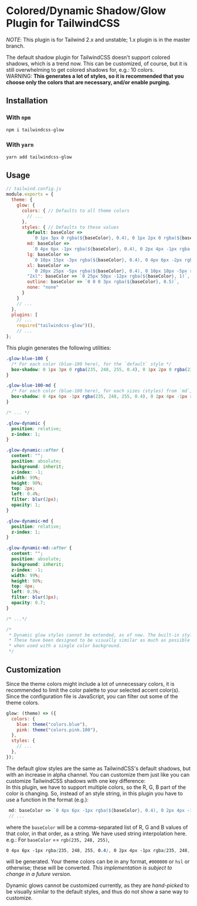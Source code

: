 # Colored/Dynamic Shadow/Glow Plugin for TailwindCSS

_NOTE_: This plugin is for Tailwind 2.x and unstable; 1.x plugin is in the master branch.

The default shadow plugin for TailwindCSS doesn't support colored shadows, which is a trend now.
This can be customized, of course, but it is still overwhelming to get colored shadows for, e.g.: 10 colors.  
WARNING: **This generates a lot of styles, so it is recommended that you choose only the colors that are necessary,
and/or enable purging.**

## Installation

### With `npm`

```bash
npm i tailwindcss-glow
```

### With `yarn`

```bash
yarn add tailwindcss-glow
```

## Usage

```js
// tailwind.config.js
module.exports = {
  theme: {
    glow: {
      colors: { // Defaults to all theme colors
        // ...
      },
      styles: { // Defaults to these values
        default: baseColor =>
          `0 1px 3px 0 rgba(${baseColor}, 0.4), 0 1px 2px 0 rgba(${baseColor}, 0.24)`,
        md: baseColor =>
          `0 4px 6px -1px rgba(${baseColor}, 0.4), 0 2px 4px -1px rgba(${baseColor}, 0.24)`,
        lg: baseColor =>
          `0 10px 15px -3px rgba(${baseColor}, 0.4), 0 4px 6px -2px rgba(${baseColor}, 0.20)`,
        xl: baseColor =>
          `0 20px 25px -5px rgba(${baseColor}, 0.4), 0 10px 10px -5px rgba(${baseColor}, 0.16)`,
        "2xl": baseColor => `0 25px 50px -12px rgba(${baseColor}, 1)`,
        outline: baseColor => `0 0 0 3px rgba(${baseColor}, 0.5)`,
        none: "none"
      }
    }
    // ...
  },
  plugins: [
    // ...
    require("tailwindcss-glow")(),
    // ...
};
```

This plugin generates the following utilities:

```css
.glow-blue-100 {
  /* For each color (blue-100 here), for the `default` style */
  box-shadow: 0 1px 3px 0 rgba(235, 248, 255, 0.4), 0 1px 2px 0 rgba(235, 248, 255, 0.24);
}

.glow-blue-100-md {
  /* For each color (blue-100 here), for each sizes (styles) from `md`, `lg`, `xl` and `2xl`. */
  box-shadow: 0 4px 6px -1px rgba(235, 248, 255, 0.4), 0 2px 4px -1px rgba(235, 248, 255, 0.24);
}

/* ... */

.glow-dynamic {
  position: relative;
  z-index: 1;
}

.glow-dynamic::after {
  content: "";
  position: absolute;
  background: inherit;
  z-index: -1;
  width: 99%;
  height: 98%;
  top: 2px;
  left: 0.4%;
  filter: blur(2px);
  opacity: 1;
}

.glow-dynamic-md {
  position: relative;
  z-index: 1;
}

.glow-dynamic-md::after {
  content: "";
  position: absolute;
  background: inherit;
  z-index: -1;
  width: 99%;
  height: 98%;
  top: 4px;
  left: 0.5%;
  filter: blur(3px);
  opacity: 0.7;
}

/* ...*/

/* 
 * Dynamic glow styles cannot be extended, as of now. The built-in styles are, `default`, `md`, `lg`, `xl` and `2xl`. 
 * These have been designed to be visually similar as much as possible to their box-shadow counterparts, 
 * when used with a single color background.
 */
```

## Customization

Since the theme colors might include a lot of unnecessary colors, it is recommended to limit the color palette to
your selected accent color(s).
Since the configuration file is JavaScript, you can filter out some of the theme colors.

```js
glow: (theme) => ({
  colors: {
    blue: theme("colors.blue"),
    pink: theme("colors.pink.100"),
  },
  styles: {
    // ...
  },
});
```

The default glow styles are the same as TailwindCSS's default shadows, but with an increase in alpha channel.
You can customize them just like you can customize TailwindCSS shadows with one key difference:  
In this plugin, we have to support multiple colors, so the R, G, B part of the color is changing.
So, instead of an style string, in this plugin you have to use a function in the format (e.g.):

```js
 md: baseColor => `0 4px 6px -1px rgba(${baseColor}, 0.4), 0 2px 4px -1px rgba(${baseColor}, 0.24)`,
 // ...
```

where the `baseColor` will be a comma-separated list of R, G and B values of that color, in that order, as a string. We have used string interpolation here.  
e.g.: For `baseColor` == `rgb(235, 248, 255)`,

```css
0 4px 6px -1px rgba(235, 248, 255, 0.4), 0 2px 4px -1px rgba(235, 248, 255, 0.24);
```

will be generated. Your theme colors can be in any format, `#000000` or `hsl` or otherwise; these will be converted. _This implementation is subject to change in a future version._

Dynamic glows cannot be customized currently, as they are _hand-picked_ to be visually similar to the default styles, and thus do not show a sane way to customize.

